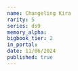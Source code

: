 ```yaml
---
name: Changeling Kira
rarity: 5
series: ds9
memory_alpha:
bigbook_tier: 2
in_portal:
date: 11/06/2024
published: true
---
```



